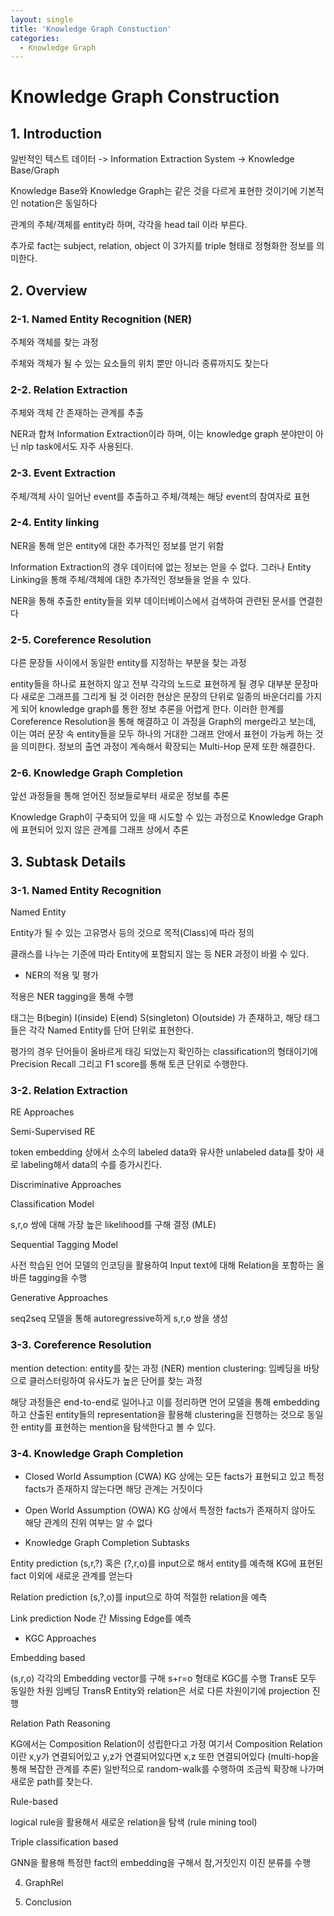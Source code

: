 ```yaml
---
layout: single
title: 'Knowledge Graph Constuction'
categories:
  - Knowledge Graph
---
```


# Knowledge Graph Construction

## 1. Introduction

일반적인 텍스트 데이터 -> Information Extraction System -> Knowledge Base/Graph

Knowledge Base와 Knowledge Graph는 같은 것을 다르게 표현한 것이기에 기본적인 notation은 동일하다

관계의 주체/객체를 entity라 하며, 각각을 head tail 이라 부른다.

추가로 fact는 subject, relation, object 이 3가지를 triple 형태로 정형화한 정보를 의미한다.


## 2. Overview

### 2-1. Named Entity Recognition (NER)

주체와 객체를 찾는 과정

주체와 객체가 될 수 있는 요소들의 위치 뿐만 아니라 종류까지도 찾는다

### 2-2. Relation Extraction

주체와 객체 간 존재하는 관계를 추출

NER과 합쳐 Information Extraction이라 하며, 이는 knowledge graph 분야만이 아닌 nlp task에서도 자주 사용된다.

### 2-3. Event Extraction

주체/객체 사이 일어난 event를 추출하고 주체/객체는 해당 event의 참여자로 표현

### 2-4. Entity linking

NER을 통해 얻은 entity에 대한 추가적인 정보를 얻기 위함

Information Extraction의 경우 데이터에 없는 정보는 얻을 수 없다. 그러나 Entity Linking을 통해 주체/객체에 대한 추가적인 정보들을 얻을 수 있다.

NER을 통해 추출한 entity들을 외부 데이터베이스에서 검색하여 관련된 문서를 연결한다 

### 2-5. Coreference Resolution

다른 문장들 사이에서 동일한 entity를 지정하는 부분을 찾는 과정

entity들을 하나로 표현하지 않고 전부 각각의 노드로 표현하게 될 경우 대부분 문장마다 새로운 그래프를 그리게 될 것 이러한 현상은 문장의 단위로 일종의 바운더리를 가지게 되어 knowledge graph를 통한 정보 추론을 어렵게 한다. 이러한 한계를 Coreference Resolution을 통해 해결하고 이 과정을 Graph의 merge라고 보는데, 이는 여러 문장 속 entity들을 모두 하나의 거대한 그래프 안에서 표현이 가능케 하는 것을 의미한다. 정보의 출연 과정이 계속해서 확장되는 Multi-Hop 문제 또한 해결한다.

### 2-6. Knowledge Graph Completion

앞선 과정들을 통해 얻어진 정보들로부터 새로운 정보를 추론

Knowledge Graph이 구축되어 있을 때 시도할 수 있는 과정으로 Knowledge Graph에 표현되어 있지 않은 관계를 그래프 상에서 추론

## 3. Subtask Details

### 3-1. Named Entity Recognition 

Named Entity

Entity가 될 수 있는 고유명사 등의 것으로 목적(Class)에 따라 정의

클래스를 나누는 기준에 따라 Entity에 포함되지 않는 등 NER 과정이 바뀔 수 있다.

- NER의 적용 및 평가

적용은 NER tagging을 통해 수행

태그는 B(begin) I(inside) E(end) S(singleton) O(outside) 가 존재하고, 해당 태그들은 각각 Named Entity를 단어 단위로 표현한다.

평가의 경우 단어들이 올바르게 태깅 되었는지 확인하는 classification의 형태이기에 Precision Recall 그리고 F1 score를 통해 토큰 단위로 수행한다.

### 3-2. Relation Extraction

RE Approaches

Semi-Supervised RE

token embedding 상에서 소수의 labeled data와 유사한 unlabeled data를 찾아 새로 labeling해서 data의 수를 증가시킨다.

Discriminative Approaches

Classification Model

s,r,o 쌍에 대해 가장 높은 likelihood를 구해 결정 (MLE)

Sequential Tagging Model

사전 학습된 언어 모델의 인코딩을 활용하여 Input text에 대해 Relation을 포함하는 올바른 tagging을 수행

Generative Approaches

seq2seq 모델을 통해 autoregressive하게 s,r,o 쌍을 생성

### 3-3. Coreference Resolution

mention detection: entity를 찾는 과정 (NER)
mention clustering: 임베딩을 바탕으로 클러스터링하여 유사도가 높은 단어를 찾는 과정

해당 과정들은 end-to-end로 일어나고 이를 정리하면 언어 모델을 통해 embedding하고 산출된 entity들의 representation을 활용해 clustering을 진행하는 것으로 동일한 entity를 표현하는 mention을 탐색한다고 볼 수 있다.

### 3-4. Knowledge Graph Completion

- Closed World Assumption (CWA)
KG 상에는 모든 facts가 표현되고 있고 특정 facts가 존재하지 않는다면 해당 관계는 거짓이다

- Open World Assumption (OWA)
KG 상에서 특정한 facts가 존재하지 않아도 해당 관계의 진위 여부는 알 수 없다

- Knowledge Graph Completion Subtasks

Entity prediction
(s,r,?) 혹은 (?,r,o)를 input으로 해서 entity를 예측해 KG에 표현된 fact 이외에 새로운 관계를 얻는다

Relation prediction
(s,?,o)를 input으로 하여 적절한 relation을 예측

Link prediction
Node 간 Missing Edge를 예측

- KGC Approaches

Embedding based

(s,r,o) 각각의 Embedding vector를 구해 s+r=o 형태로 KGC를 수행
TransE 모두 동일한 차원 임베딩
TransR Entity와 relation은 서로 다른 차원이기에 projection 진행

Relation Path Reasoning

KG에서는 Composition Relation이 성립한다고 가정
여기서 Composition Relation이란 x,y가 연결되어있고 y,z가 연결되어있다면 x,z 또한 연결되어있다 (multi-hop을 통해 복잡한 관계를 추론) 일반적으로 random-walk를 수행하여 조금씩 확장해 나가며 새로운 path를 찾는다.

Rule-based

logical rule을 활용해서 새로운 relation을 탐색 (rule mining tool)

Triple classification based

GNN을 활용해 특정한 fact의 embedding을 구해서 참,거짓인지 이진 분류를 수행


4. GraphRel 



5. Conclusion